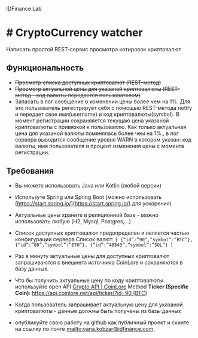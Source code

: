 IDFinance Lab

\# CryptoСurrency watcher
=========================

Написать простой REST-сервис просмотра котировок криптовалют

Функциональность
----------------

*   ~~Просмотр списка доступных криптовалют (REST-метод)~~ 
*   ~~Просмотр актуальной цены для указаной криптовалюты (REST-метод - код валюты передается пользователем)~~ 
*   Запасать в лог сообщение о изменении цены более чем на 1%. Для это пользователь регестрирует себя с помощью REST-метода notify и передает свое имя(username) и код криптовалюты(symbol). В момент регистрации cохраняяется текущаю цена указаной криптовалюты с привязкой к пользоватлю. Как только актуальная цена для указаной валюты поменялась более чем на 1%., в лог сервера выводится сообщение уровня WARN в котором указан: код валюты, имя пользователя и процент изменения цены с момента регистрации.

Требования
----------

*   Вы можете использовать Java или Kotlin (любой версии)
*   Используте Spring или Spring Boot (можно использовать [https://start.spring.io/](https://start.spring.io/) для ускорения)
*   Актуальные цены храните в реляционной базе - можно использовать любую (H2, Mysql, Postgres,…)
*   Cписок доступных криптовалют предопределен и является частью конфигурации сервера
Список валют:
`[ {“id”:”90”,”symbol”:”BTC”}, {“id”:”80”,”symbol”:”ETH”}, {“id”:”48543”,”symbol”:”SOL”} ]`

*   Раз в минуту актуальные цены для доступных криптовалют запрашиваются c внешнего источника CoinLore и сохраняются в базу данных.
*   Что бы получить актуальные цену по коду криптовалюты используйте open API [Crypto API | CoinLore](https://www.coinlore.com/cryptocurrency-data-api#3)
Меthod **Ticker (Specific Coin)**: [https://api.coinlore.net/api/ticker/?id=90 (BTC)](https://api.coinlore.net/api/ticker/?id=90)

*   Когда пользователь запрашивает актуальную цену для указаной криптовалюты - данные должны быть получены из базы данных
*   опубликуйте свою работу на github как публичный проект и скинте на ссылку по почте [mailto:yana.kobzar@idfinance.com](mailto:yana.kobzar@idfinance.com).